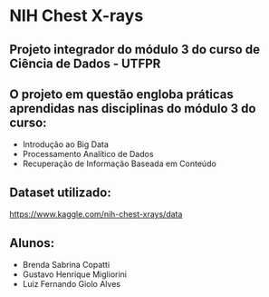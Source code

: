 # NIH Chest X-rays

## Projeto integrador do módulo 3 do curso de Ciência de Dados - UTFPR

## O projeto em questão engloba práticas aprendidas nas disciplinas do módulo 3 do curso:
* Introdução ao Big Data
* Processamento Analítico de Dados
* Recuperação de Informação Baseada em Conteúdo

## Dataset utilizado:
https://www.kaggle.com/nih-chest-xrays/data

## Alunos:
* Brenda Sabrina Copatti
* Gustavo Henrique Migliorini
* Luiz Fernando Giolo Alves
